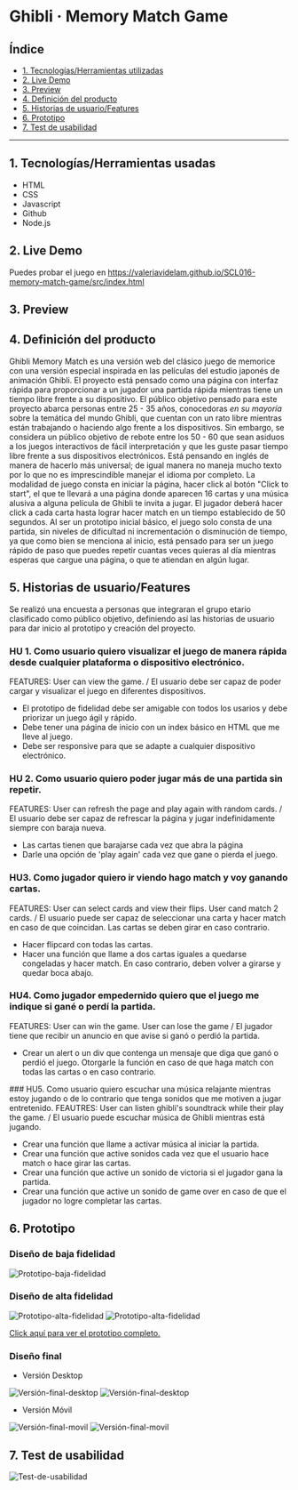 # Ghibli · Memory Match Game

## Índice

* [1. Tecnologías/Herramientas utilizadas](#1-tecnologías/herramientas-usadas)
* [2. Live Demo](#2-live-demo)
* [3. Preview](#3-preview)
* [4. Definición del producto](#4-definición-del-producto)
* [5. Historias de usuario/Features](#5-historias-de-usuario/features)
* [6. Prototipo](#6-prototipo)
* [7. Test de usabilidad](#7-test-de-usabilidad)

***

## 1. Tecnologías/Herramientas usadas

- HTML
- CSS
- Javascript
- Github
- Node.js 

## 2. Live Demo

Puedes probar el juego en https://valeriavidelam.github.io/SCL016-memory-match-game/src/index.html

## 3. Preview

 <a src="./src/assets/images/readme/memorymatchpreview.gif" alt="Preview" class="Preview"/>


## 4. Definición del producto

Ghibli Memory Match es una versión web del clásico juego de memorice con una versión especial inspirada en las películas del estudio japonés de animación Ghibli. El proyecto está pensado como una página con interfaz rápida para proporcionar a un jugador una partida rápida mientras tiene un tiempo libre frente a su dispositivo.
El público objetivo pensado para este proyecto abarca personas entre 25 - 35 años, conocedoras _en su mayoría_ sobre la temática del mundo Ghibli, que cuentan con un rato libre mientras están trabajando o haciendo algo frente a los dispositivos. Sin embargo, se considera un público objetivo de rebote entre los 50 - 60 que sean asiduos a los juegos interactivos de fácil interpretación y que les guste pasar tiempo libre frente a sus dispositivos electrónicos.
Está pensando en inglés de manera de hacerlo más universal; de igual manera no maneja mucho texto por lo que no es imprescindible manejar el idioma por completo.
La modalidad de juego consta en iniciar la página, hacer click al botón "Click to start", el que te llevará a una página donde aparecen 16 cartas y una música alusiva a alguna película de Ghibli te invita a jugar. El jugador deberá hacer click a cada carta hasta lograr hacer match en un tiempo establecido de 50 segundos.
Al ser un prototipo inicial básico, el juego solo consta de una partida, sin niveles de dificultad ni incrementación o disminución de tiempo, ya que como bien se menciona al inicio, está pensado para ser un juego rápido de paso que puedes repetir cuantas veces quieras al día mientras esperas que cargue una página, o que te atiendan en algún lugar.

## 5. Historias de usuario/Features

Se realizó una encuesta a personas que integraran el grupo etario clasificado como público objetivo, definiendo así las historias de usuario para dar inicio al prototipo y creación del proyecto.

### HU 1. Como usuario quiero visualizar el juego de manera rápida desde cualquier plataforma o dispositivo electrónico.
FEATURES: User can view the game. / El usuario debe ser capaz de poder cargar y visualizar el juego en diferentes dispositivos.
- El prototipo de fidelidad debe ser amigable con todos los usarios y debe priorizar un juego ágil y rápido.
- Debe tener una página de inicio con un index básico en HTML que me lleve al juego.
- Debe ser responsive para que se adapte a cualquier dispositivo electrónico.

### HU 2. Como usuario quiero poder jugar más de una partida sin repetir.
FEATURES: User can refresh the page and play again with random cards. / El usuario debe ser capaz de refrescar la página y jugar indefinidamente siempre con baraja nueva.
- Las cartas tienen que barajarse cada vez que abra la página
- Darle una opción de 'play again' cada vez que gane o pierda el juego.

### HU3. Como jugador quiero ir viendo hago match y voy ganando cartas.
FEATURES: User can select cards and view their flips. User cand match 2 cards. / El usuario puede ser capaz de seleccionar una carta y hacer match en caso de que coincidan. Las cartas se deben girar en caso contrario. 
- Hacer flipcard con todas las cartas.
- Hacer una función que llame a dos cartas iguales a quedarse congeladas y hacer match. En caso contrario, deben volver a girarse y quedar boca abajo.

### HU4. Como jugador empedernido quiero que el juego me indique si gané o perdí la partida.
FEATURES: User can win the game. User can lose the game / El jugador tiene que recibir un anuncio en que avise si ganó o perdió la partida.
- Crear un alert o un div que contenga un mensaje que diga que ganó o perdió el juego. Otorgarle la función en caso de que haga match con todas las cartas o en caso contrario.

### HU5. Como usuario quiero escuchar una música relajante mientras estoy jugando o de lo contrario que tenga sonidos que me motiven a jugar entretenido.
FEAUTRES: User can listen ghibli's soundtrack while their play the game. / El usuario puede escuchar música de Ghibli mientras está jugando. 
- Crear una función que llame a activar música al iniciar la partida.
- Crear una función que active sonidos cada vez que el usuario hace match o hace girar las cartas.
- Crear una función que active un sonido de victoria si el jugador gana la partida.
- Crear una función que active un sonido de game over en caso de que el jugador no logre completar las cartas.


## 6. Prototipo

### Diseño de baja fidelidad

<img src="./src/assets/images/readme/prototipo1.jpg" alt="Prototipo-baja-fidelidad"/>

### Diseño de alta fidelidad

<img src="./src/assets/images/readme/Figma1.png" alt="Prototipo-alta-fidelidad"/>
<img src="./src/assets/images/readme/Figma2.png" alt="Prototipo-alta-fidelidad"/>

<a href="https://www.figma.com/proto/Xv0RGO1ZEFsL9VgDukciNR/Untitled?node-id=23%3A2&scaling=min-zoom&page-id=0%3A1" rel="nofollow">Click aquí para ver el prototipo completo.</a>

### Diseño final

- Versión Desktop
<img src="./src/assets/images/readme/desktop1.png" alt="Versión-final-desktop"/> 
<img src="./src/assets/images/readme/desktop2.png" alt="Versión-final-desktop"/>

- Versión Móvil

<img src="./src/assets/images/readme/Cel1.JPG" alt="Versión-final-movil"/> 
<img src="./src/assets/images/readme/Cel2.JPG" alt="Versión-final-movil"/>


## 7. Test de usabilidad

<img src="./src/assets/images/readme/Testdeusabilidad.png" alt="Test-de-usabilidad" class="Test-de-usabilidad"/>
